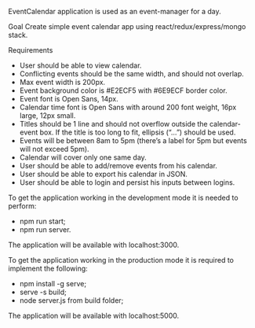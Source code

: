 EventCalendar application is used as an event-manager for a day.

Goal
Create simple event calendar app using react/redux/express/mongo stack.

Requirements
 - User should be able to view calendar.
 - Conflicting events should be the same width, and should not overlap.
 - Max event width is 200px.
 - Event background color is #E2ECF5 with #6E9ECF border color.
 - Event font is Open Sans, 14px.
 - Calendar time font is Open Sans with around 200 font weight, 16px large, 12px small.
 - Titles should be 1 line and should not overflow outside the calendar-event box. If the title is too long to fit, ellipsis (“…”) should be used.
 - Events will be between 8am to 5pm (there’s a label for 5pm but events will not exceed 5pm).
 - Calendar will cover only one same day.
 - User should be able to add/remove events from his calendar.
 - User should be able to export his calendar in JSON.
 - User should be able to login and persist his inputs between logins.


To get the application working in the development mode it is needed to perform:
- npm run start;
- npm run server.

The application will be available with localhost:3000.


To get the application working in the production mode it is required to implement the following:
- npm install -g serve;
- serve -s build;
- node server.js from build folder;

The application will be available with localhost:5000.
